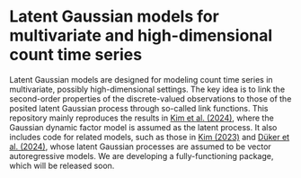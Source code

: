 # Latent Gaussian models for multivariate and high-dimensional count time series
Latent Gaussian models are designed for modeling count time series in multivariate, possibly high-dimensional settings. The key idea is to link the second-order properties of the discrete-valued observations to those of the posited latent Gaussian process through so-called link functions. This repository mainly reproduces the results in [Kim et al. (2024)](https://arxiv.org/pdf/2307.10454), where the Gaussian dynamic factor model is assumed as the latent process. It also includes code for related models, such as those in [Kim (2023)](https://www.proquest.com/openview/b7d1eae2131e518bc3af4ca4f2816513/1?pq-origsite=gscholar&cbl=18750&diss=y) and [D&uuml;ker et al. (2024)](https://arxiv.org/pdf/2301.00491), whose latent Gaussian processes are assumed to be vector autoregressive models. We are developing a fully-functioning package, which will be released soon.

